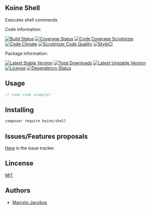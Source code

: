Koine Shell
-----------------

Executes shell commands

Code information:

[![Build Status](https://travis-ci.org/koinephp/Shell.png?branch=master)](https://travis-ci.org/koinephp/Shell)
[![Coverage Status](https://coveralls.io/repos/koinephp/Shell/badge.png?branch=master)](https://coveralls.io/r/koinephp/Shell?branch=master)
[![Code Coverage Scrutinizer](https://scrutinizer-ci.com/g/koinephp/Shell/badges/coverage.png?b=master)](https://scrutinizer-ci.com/g/koinephp/Shell/?branch=master)
[![Code Climate](https://codeclimate.com/github/koinephp/Shell.png)](https://codeclimate.com/github/koinephp/Shell)
[![Scrutinizer Code Quality](https://scrutinizer-ci.com/g/koinephp/Shell/badges/quality-score.png?b=master)](https://scrutinizer-ci.com/g/koinephp/Shell/?branch=master)
[![StyleCI](https://styleci.io/repos/{style_ci_id}/shield)](https://styleci.io/repos/{style_ci_id})

Package information:

[![Latest Stable Version](https://poser.pugx.org/koine/shell/v/stable.svg)](https://packagist.org/packages/koine/shell)
[![Total Downloads](https://poser.pugx.org/koine/shell/downloads.svg)](https://packagist.org/packages/koine/shell)
[![Latest Unstable Version](https://poser.pugx.org/koine/shell/v/unstable.svg)](https://packagist.org/packages/koine/shell)
[![License](https://poser.pugx.org/koine/shell/license.svg)](https://packagist.org/packages/koine/shell)
[![Dependency Status](https://gemnasium.com/koine/shell.png)](https://gemnasium.com/koine/shell)


## Usage


```php
// some code example?
```

## Installing

```bash
composer require koine/shell
```

## Issues/Features proposals

[Here](https://github.com/koinephp/Shell/issues) is the issue tracker.

## Lincense

[MIT](MIT-LICENSE)

## Authors

- [Marcelo Jacobus](https://github.com/mjacobus)
